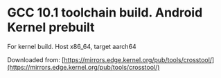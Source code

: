 # GCC 10.1 toolchain build. Android Kernel prebuilt

For kernel build. Host x86_64, target aarch64

Downloaded from: [https://mirrors.edge.kernel.org/pub/tools/crosstool/](https://mirrors.edge.kernel.org/pub/tools/crosstool/)
